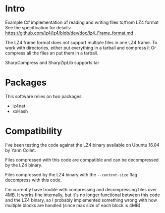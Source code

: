 # Intro
Example C# implementation of reading and writing files to/from LZ4 format
See the specification for details: https://github.com/lz4/lz4/blob/dev/doc/lz4_Frame_format.md

The LZ4 frame format does not support multiple files in one LZ4 frame.
To work with directories, either put everything in a tarball and compress it
Or compress all the files an put them in a tarball.

SharpCompress and SharpZipLib supports tar

# Packages
This software relies on two packages

- lz4net
- xxHash

# Compatibility
I've been testing the code against the LZ4 binary available on Ubuntu 16.04 by Yann Collet.

Files compressed with this code are compatible and can be decompressed by the LZ4 binary.

Files compressed by the LZ4 binary with the `--content-size` flag decompress with this code.

I'm currently have trouble with compressing and decompressing files over 4MB. It works fine internally, but it's no longer functional between this code and the LZ4 binary, so I probably implemented something wrong with how multiple blocks are handled (since max size of each block is 4MB).
